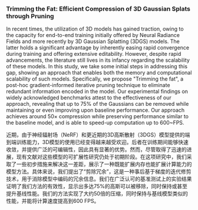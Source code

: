 ### Trimming the Fat: Efficient Compression of 3D Gaussian Splats through Pruning

In recent times, the utilization of 3D models has gained traction, owing to the capacity for end-to-end training initially offered by Neural Radiance Fields and more recently by 3D Gaussian Splatting (3DGS) models. The latter holds a significant advantage by inherently easing rapid convergence during training and offering extensive editability. However, despite rapid advancements, the literature still lives in its infancy regarding the scalability of these models. In this study, we take some initial steps in addressing this gap, showing an approach that enables both the memory and computational scalability of such models. Specifically, we propose "Trimming the fat", a post-hoc gradient-informed iterative pruning technique to eliminate redundant information encoded in the model. Our experimental findings on widely acknowledged benchmarks attest to the effectiveness of our approach, revealing that up to 75% of the Gaussians can be removed while maintaining or even improving upon baseline performance. Our approach achieves around 50× compression while preserving performance similar to the baseline model, and is able to speed-up computation up to 600~FPS.

近期，由于神经辐射场（NeRF）和更近期的3D高斯散射（3DGS）模型提供的端到端训练能力，3D模型的使用已经变得越来越受欢迎。后者在训练期间能够快速收敛，并提供广泛的可编辑性，因此具有显著的优势。然而，尽管取得了迅速的进展，现有文献对这些模型的可扩展性研究仍处于初期阶段。在这项研究中，我们采取了一些初步措施来解决这一差距，展示了一种既能扩展内存也能扩展计算能力的模型方法。具体来说，我们提出了“剪除冗余”，这是一种事后基于梯度的迭代修剪技术，用于消除模型中编码的冗余信息。我们在广泛认可的基准测试上的实验结果证明了我们方法的有效性，显示出多达75%的高斯可以被移除，同时保持或甚至提升基线性能。我们的方法实现了大约50倍的压缩，同时保持与基线模型类似的性能，并能将计算速度提高到600 FPS。
